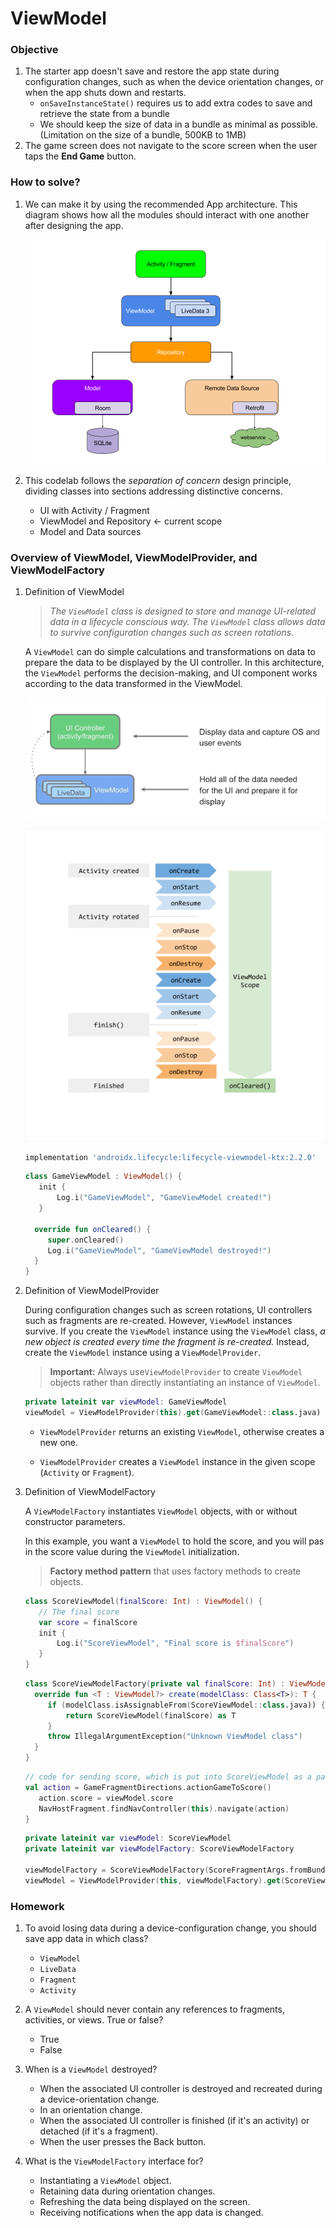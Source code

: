 # ViewModel

### Objective

1. The starter app doesn't save and restore the app state during configuration changes, such as when the device orientation changes, or when the app shuts down and restarts.
   * `onSaveInstanceState()`  requires us to add extra codes to save and retrieve the state from a bundle
   * We should keep the size of data in a bundle as minimal as possible. (Limitation on the size of a bundle, 500KB to 1MB)
2. The game screen does not navigate to the score screen when the user taps the **End Game** button.

### How to solve?

1. We can make it by using the recommended App architecture.  This diagram shows how all the modules should interact with one another after designing the app.

   ![final-architecture](./final-architecture.png)

2. This codelab follows the *separation of concern* design principle, dividing classes into sections addressing distinctive concerns.
   * UI with Activity / Fragment
   * ViewModel and Repository <- current scope
   * Model and Data sources



### Overview of ViewModel, ViewModelProvider, and ViewModelFactory

1. Definition of ViewModel

   > *The `ViewModel` class is designed to store and manage UI-related data in a lifecycle conscious way. The `ViewModel` class allows data to survive configuration changes such as screen rotations.*

     A `ViewModel` can do simple calculations and transformations on data to prepare the data to be displayed by the UI controller. In this architecture, the `ViewModel` performs the decision-making, and UI component works according to the data transformed in the ViewModel.

   ![viewModel1](./viewModel1.png)

   ![viewmodel-lifecycle](./viewmodel-lifecycle.png)

   ```groovy
   implementation 'androidx.lifecycle:lifecycle-viewmodel-ktx:2.2.0'
   ```

   ```kotlin
   class GameViewModel : ViewModel() {
      init {
          Log.i("GameViewModel", "GameViewModel created!")
      }
     
     override fun onCleared() {
        super.onCleared()
        Log.i("GameViewModel", "GameViewModel destroyed!")
     }
   }
   ```

   

2. Definition of ViewModelProvider

    During configuration changes such as screen rotations, UI controllers such as fragments are re-created. However, `ViewModel` instances survive. If you create the `ViewModel` instance using the `ViewModel` class, *a new object is created every time the fragment is re-created.* Instead, create the `ViewModel` instance using a `ViewModelProvider`.

   > **Important:** Always use`ViewModelProvider` to create `ViewModel` objects rather than directly instantiating an instance of `ViewModel`.

   ```kotlin
   private lateinit var viewModel: GameViewModel
   viewModel = ViewModelProvider(this).get(GameViewModel::class.java)
   ```

   * `ViewModelProvider` returns an existing `ViewModel`, otherwise creates a new one.

   * `ViewModelProvider` creates a `ViewModel` instance in the given scope (`Activity` or `Fragment`).

     

3. Definition of ViewModelFactory

   A `ViewModelFactory` instantiates `ViewModel` objects, with or without constructor parameters.

   In this example, you want a `ViewModel` to hold the score, and  you will pas in the score value during the `ViewModel` initialization.

   > **Factory method pattern** that uses factory methods to create objects.

   

   ```kotlin
   class ScoreViewModel(finalScore: Int) : ViewModel() {
      // The final score
      var score = finalScore
      init {
          Log.i("ScoreViewModel", "Final score is $finalScore")
      }
   }
   ```

   ```kotlin
   class ScoreViewModelFactory(private val finalScore: Int) : ViewModelProvider.Factory {
     override fun <T : ViewModel?> create(modelClass: Class<T>): T {
        if (modelClass.isAssignableFrom(ScoreViewModel::class.java)) {
            return ScoreViewModel(finalScore) as T
        }
        throw IllegalArgumentException("Unknown ViewModel class")
     }
   }
   ```

   ```kotlin
   // code for sending score, which is put into ScoreViewModel as a parameter
   val action = GameFragmentDirections.actionGameToScore()
      action.score = viewModel.score
      NavHostFragment.findNavController(this).navigate(action)
   }
   ```

   

   ```kotlin
   private lateinit var viewModel: ScoreViewModel
   private lateinit var viewModelFactory: ScoreViewModelFactory
   
   viewModelFactory = ScoreViewModelFactory(ScoreFragmentArgs.fromBundle(arguments!!).score)
   viewModel = ViewModelProvider(this, viewModelFactory).get(ScoreViewModel::class.java)
   ```



### Homework

1. To avoid losing data during a device-configuration change, you should save app data in which class?
   - `ViewModel` 
   - `LiveData`
   - `Fragment`
   - `Activity`
2. A `ViewModel` should never contain any references to fragments, activities, or views. True or false?
   - True 
   - False

3. When is a `ViewModel` destroyed?
   - When the associated UI controller is destroyed and recreated during a device-orientation change.
   - In an orientation change.
   - When the associated UI controller is finished (if it's an activity) or detached (if it's a fragment). 
   - When the user presses the Back button.

4. What is the `ViewModelFactory` interface for?
   - Instantiating a `ViewModel` object.
   - Retaining data during orientation changes.
   - Refreshing the data being displayed on the screen.
   - Receiving notifications when the app data is changed.